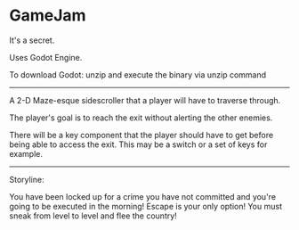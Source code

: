 # GameJam
It's a secret.

Uses Godot Engine. 

To download Godot: unzip and execute the binary via unzip command

---------------------------------------------------------------------------------------

A 2-D Maze-esque sidescroller that a player will have to traverse through.

The player's goal is to reach the exit without alerting the other enemies. 

There will be a key component that the player should have to get before being 
able to access the exit. This may be a switch or a set of keys for example. 

-----------------------------------------------------------------------------------------

Storyline:

You have been locked up for a crime you have not committed and you're going to be executed in
the morning! Escape is your only option! You must sneak from level to level and flee the country!



